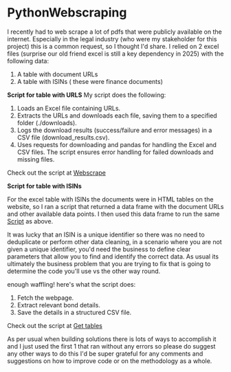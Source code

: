 # PythonWebscraping
I recently had to web scrape a lot of pdfs that were publicly available on the internet. Especially in the legal industry (who were my stakeholder for this project) this is a common request, so I thought I'd share. 
I relied on 2 excel files (surprise our old friend excel is still a key dependency in 2025) with the following data: 
1.	A table with document URLs 
2.	A table with ISINs ( these were finance documents)


**Script for table with URLS**
My script does the following: 

1.	Loads an Excel file containing URLs.
2.	Extracts the URLs and downloads each file, saving them to a specified folder (./downloads).
3.	Logs the download results (success/failure and error messages) in a CSV file (download_results.csv).
4.	Uses requests for downloading and pandas for handling the Excel and CSV files.
The script ensures error handling for failed downloads and missing files.

Check out the script at [Webscrape](WebScrape2.py)

**Script for table with ISINs**

For the excel table with ISINs the documents were in HTML tables on the website, so I ran a script that returned a data frame with the document URLs and other available data points. I then used this data frame to run the same [Script](WebScrape2.py) as above.

It was lucky that an ISIN is a unique identifier so there was no need to deduplicate or perform other data cleaning, in a scenario where you are not given a unique identifier, you'd need the business to define clear parameters that allow you to find and identify the correct data. As usual its ultimately the business problem that you are trying to fix that is going to determine the code you'll use vs the other way round. 

enough waffling! here's what the script does: 
1.	Fetch the webpage.
2.	Extract relevant bond details.
3.	Save the details in a structured CSV file.

Check out the script at [Get tables](Gettables.py)

As per usual when building solutions there is lots of ways to accomplish it and I just used the first 1 that ran without any errors so please do suggest any other ways to do this I'd be super grateful for any comments and suggestions on how to improve code or on the methodology as a whole.

